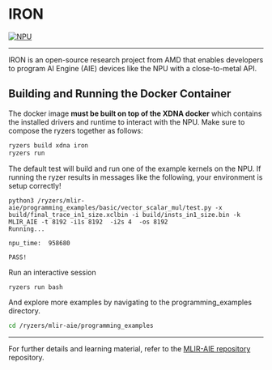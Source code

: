 # IRON

[![NPU](https://img.shields.io/badge/ryzenai-npu-blue)](#)

---

IRON is an open-source research project from AMD that enables developers to program AI Engine (AIE) devices like the NPU with a close-to-metal API.

## Building and Running the Docker Container

The docker image **must be built on top of the XDNA docker** which contains the installed drivers and runtime to interact with the NPU. Make sure to compose the ryzers together as follows:

```bash
ryzers build xdna iron
ryzers run
```

The default test will build and run one of the example kernels on the NPU. If running the ryzer results in messages like the following, your environment is setup correctly!

```
python3 /ryzers/mlir-aie/programming_examples/basic/vector_scalar_mul/test.py -x build/final_trace_in1_size.xclbin -i build/insts_in1_size.bin -k MLIR_AIE -t 8192 -i1s 8192  -i2s 4  -os 8192 
Running...

npu_time:  958680

PASS!
```

Run an interactive session

```bash
ryzers run bash
```

And explore more examples by navigating to the programming_examples directory.

```bash
cd /ryzers/mlir-aie/programming_examples
```

---

For further details and learning material, refer to the [MLIR-AIE repository](https://github.com/xilinx/mlir-aie) repository.